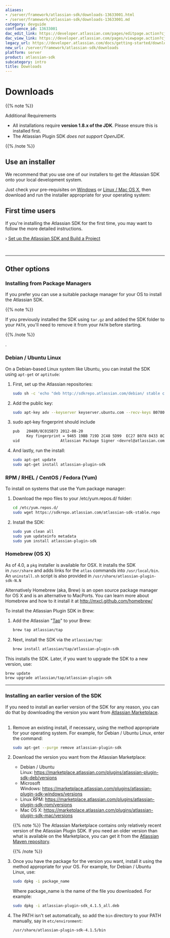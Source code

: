 ```yaml
---
aliases:
- /server/framework/atlassian-sdk/downloads-13633001.html
- /server/framework/atlassian-sdk/downloads-13633001.md
category: devguide
confluence_id: 13633001
dac_edit_link: https://developer.atlassian.com/pages/editpage.action?cjm=wozere&pageId=13633001
dac_view_link: https://developer.atlassian.com/pages/viewpage.action?cjm=wozere&pageId=13633001
legacy_url: https://developer.atlassian.com/docs/getting-started/downloads
new_url: /server/framework/atlassian-sdk/downloads
platform: server
product: atlassian-sdk
subcategory: intro
title: Downloads
---
```

# Downloads

{{% note %}}

Additional Requirements

-   All installations require **version 1.8.x of the JDK**. Please ensure this is installed first.
-   The Atlassian Plugin SDK *does not support OpenJDK*.

{{% /note %}}

## Use an installer

We recommend that you use one of our installers to get the Atlassian SDK onto your local development system. 

Just check your pre-requisites on [Windows](https://developer.atlassian.com/docs/getting-started/set-up-the-atlassian-plugin-sdk-and-build-a-project/set-up-the-sdk-prerequisites-on-a-windows-system) or [Linux / Mac OS X](https://developer.atlassian.com/docs/getting-started/set-up-the-atlassian-plugin-sdk-and-build-a-project/set-up-the-sdk-prerequisites-for-linux-or-mac), then download and run the installer appropriate for your operating system:  
  

## First time users

If you're installing the Atlassian SDK for the first time, you may want to follow the more detailed instructions. 

› [Set up the Atlassian SDK and Build a Project](/server/framework/atlassian-sdk/set-up-the-atlassian-plugin-sdk-and-build-a-project)

 

------------------------------------------------------------------------

## Other options

### Installing from Package Managers

If you prefer you can use a suitable package manager for your OS to install the Atlassian SDK. 

{{% note %}}

If you previously installed the SDK using `tar.gz` and added the SDK folder to your `PATH`, you'll need to remove it from your `PATH` before starting.

{{% /note %}}

.

### Debian / Ubuntu Linux

On a Debian-based Linux system like Ubuntu, you can install the SDK using `apt-get` or `aptitude`:

1.  First, set up the Atlassian repositories:

    ``` bash
    sudo sh -c 'echo "deb http://sdkrepo.atlassian.com/debian/ stable contrib" >>/etc/apt/sources.list'
    ```

2.  Add the public key:

    ``` bash
    sudo apt-key adv --keyserver keyserver.ubuntu.com --recv-keys B07804338C015B73
    ```

3.  sudo apt-key fingerprint should include

    ``` bash
    pub   2048R/8C015B73 2012-08-20
          Key fingerprint = 9465 19BB 719D 2C48 5D99  EC27 B078 0433 8C01 5B73
    uid                  Atlassian Package Signer <devrel@atlassian.com>
    ```

4.  And lastly, run the install:

    ``` bash
    sudo apt-get update
    sudo apt-get install atlassian-plugin-sdk
    ```

### RPM / RHEL / CentOS / Fedora (Yum)

To install on systems that use the Yum package manager:

1.  Download the repo files to your /etc/yum.repos.d/ folder:

    ``` bash
    cd /etc/yum.repos.d/
    sudo wget https://sdkrepo.atlassian.com/atlassian-sdk-stable.repo
    ```

2.  Install the SDK:

    ``` bash
    sudo yum clean all
    sudo yum updateinfo metadata
    sudo yum install atlassian-plugin-sdk
    ```

### Homebrew (OS X)

As of 4.0, a `pkg` installer is available for OSX. It installs the SDK in `/usr/share` and adds links for the `atlas` commands into `/usr/local/bin`. An `uninstall.sh` script is also provided in `/usr/share/atlassian-plugin-sdk-N.N`

Alternatively Homebrew (aka, Brew) is an open source package manager for OS X and is an alternative to MacPorts. You can learn more about Homebrew and how to it install it at <a href="http://mxcl.github.com/homebrew/" class="uri external-link">http://mxcl.github.com/homebrew/</a>

To install the Atlassian Plugin SDK in Brew:

1.  Add the Atlassian "<a href="https://github.com/atlassian/homebrew-tap" class="external-link">Tap</a>" to your Brew:

    ``` bash
    brew tap atlassian/tap
    ```

2.  Next, install the SDK via the `atlassian/tap`:

    ``` bash
    brew install atlassian/tap/atlassian-plugin-sdk
    ```

This installs the SDK. Later, if you want to upgrade the SDK to a new version, use:

``` bash
brew update
brew upgrade atlassian/tap/atlassian-plugin-sdk
```

------------------------------------------------------------------------

### Installing an earlier version of the SDK

If you need to install an earlier version of the SDK for any reason, you can do that by downloading the version you want from <a href="https://marketplace.atlassian.com" class="external-link">Atlassian Marketplace</a>.  
 

1.  Remove an existing install, if necessary, using the method appropriate for your operating system. For example, for Debian / Ubuntu Linux, enter the command:

    ``` bash
    sudo apt-get --purge remove atlassian-plugin-sdk
    ```

2.  Download the version you want from the Atlassian Marketplace:
    -   Debian / Ubuntu Linux: <a href="https://marketplace.atlassian.com/plugins/atlassian-plugin-sdk-deb/versions" class="uri external-link">https://marketplace.atlassian.com/plugins/atlassian-plugin-sdk-deb/versions</a>
    -   Microsoft Windows: <a href="https://marketplace.atlassian.com/plugins/atlassian-plugin-sdk-windows/versions" class="uri external-link">https://marketplace.atlassian.com/plugins/atlassian-plugin-sdk-windows/versions</a>
    -   Linux RPM: <a href="https://marketplace.atlassian.com/plugins/atlassian-plugin-sdk-rpm/versions" class="uri external-link">https://marketplace.atlassian.com/plugins/atlassian-plugin-sdk-rpm/versions</a>
    -   Mac OS X: <a href="https://marketplace.atlassian.com/plugins/atlassian-plugin-sdk-mac/versions" class="uri external-link">https://marketplace.atlassian.com/plugins/atlassian-plugin-sdk-mac/versions</a>

    {{% note %}}
The Atlassian Marketplace contains only relatively recent version of the Atlassian Plugin SDK. If you need an older version than what is available on the Marketplace, you can get it from the <a href="https://maven.atlassian.com/index.html#nexus-search;quick%7Eatlassian-plugin-sdk" class="external-link">Atlassian Maven repository</a>.

    {{% /note %}}
3.  Once you have the package for the version you want, install it using the method appropriate for your OS. For example, for Debian / Ubuntu Linux, use:

    ``` bash
    sudo dpkg -i package_name
    ```

    Where package\_name is the name of the file you downloaded. For example:

    ``` bash
    sudo dpkg -i atlassian-plugin-sdk_4.1.5_all.deb
    ```

4.  The PATH isn't set automatically, so add the `bin` directory to your PATH manually, say in `etc/environment`:

    ``` bash
    /usr/share/atlassian-plugin-sdk-4.1.5/bin
    ```


















































